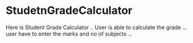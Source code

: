 # StudetnGradeCalculator
Here is Student Grade Calculator ..
User is able to calculate the grade ...
user have to enter the marks and no of subjects ...

